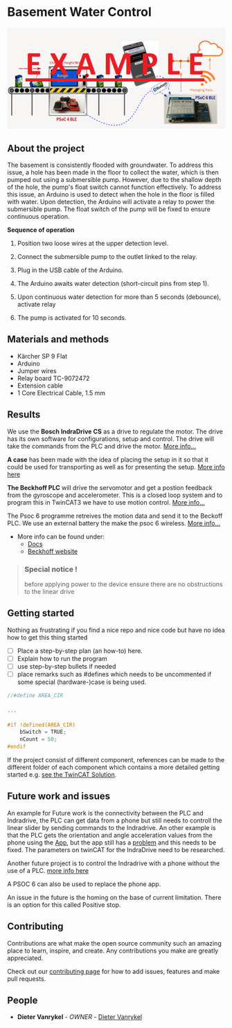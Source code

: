 # Basement Water Control

![Overview](./resources/Overview.png)

## About the project

The basement is consistently flooded with groundwater. To address this issue, a hole has been made in the floor to collect the water, which is then pumped out using a submersible pump. However, due to the shallow depth of the hole, the pump's float switch cannot function effectively. To address this issue, an Arduino is used to detect when the hole in the floor is filled with water. Upon detection, the Arduino will activate a relay to power the submersible pump. The float switch of the pump will be fixed to ensure continuous operation.

**Sequence of operation**

1. Position two loose wires at the upper detection level.

1. Connect the submersible pump to the outlet linked to the relay.
2. Plug in the USB cable of the Arduino.
3. The Arduino awaits water detection (short-circuit pins from step 1).
4. Upon continuous water detection for more than 5 seconds (debounce), activate relay
5. The pump is activated for 10 seconds.



## Materials and methods

- Kärcher SP 9 Flat
- Arduino
- Jumper wires
- Relay board TC-9072472
- Extension cable
- 1 Core Electrical Cable, 1.5 mm



## Results

We use the **Bosch IndraDrive CS** as a drive to regulate the motor. The drive has its own software for configurations, setup and control. The drive will take the commands from the PLC and drive the motor. [More info...](SolutionBosch)

**A case** has been made with the idea of placing the setup in it so that it could be used for transporting as well as for presenting the setup. [More info here](SolutionCase)

**The Beckhoff PLC** will drive the servomotor and get a postion feedback from the gyroscope and accelerometer. This is a closed loop system and to program this in TwinCAT3 we have to use motion control. [More info...](SolutionTwincat)

The Psoc 6 programme retreives the motion data and send it to the Beckoff PLC. We use an external battery the make the psoc 6 wireless. [More info...](SolutionMCU)

- More info can be found under:
  - [Docs](./docs)
  - [Beckhoff website](www.beckhoff.com)



> ### Special notice !
> before applying power to the device ensure there are no obstructions to the linear drive

## Getting started

Nothing as frustrating if you find a nice repo and nice code but have no idea how to get this thing started

- [ ] Place a step-by-step plan (an how-to) here. 
- [ ] Explain how to run the program
- [ ] use step-by-step bullets if needed
- [ ] place remarks such as #defines which needs to be uncommented if some special (hardware-)case is being used.

```c
//#define AREA_CIR

...
    
#if !defined(AREA_CIR)
    bSwitch = TRUE;
	nCount = 50;
#endif
````

If the project consist of different component, references can be made to the different folder of each component which contains a more detailed getting started e.g. [see the TwinCAT Solution](./TwinCAT).



## Future work and issues

An example for Future work is the connectivity between the PLC and Indradrive, the PLC can get data from a phone but still needs to controll the linear slider by sending commands to the Indradrive. An other example is that the PLC gets the orientation and angle acceleration values from the phone using the [App](https://github.com/PXLDigital/2EAI-POZ-PEN-2122-Pendulum/tree/main/SolutionBosch/APP), but the app still has a [problem](https://github.com/PXLDigital/2EAI-POZ-PEN-2122-Pendulum/tree/main/SolutionBosch/APP#polariteit-angle-probleem) and this needs to be fixed. The parameters on twinCAT for the IndraDrive need to be researched.  

Another future project is to control the Indradrive with a phone without the use of a PLC. [more info here](https://github.com/PXLDigital/2EAI-POZ-PEN-2122-Pendulum/blob/main/SolutionBosch/PhoneNoPLC.md)

A PSOC 6 can also be used to replace the phone app.

An issue in the future is the homing on the base of current limitation. There is an option for this called Positive stop.



## Contributing

Contributions are what make the open source community such an amazing place to learn, inspire, and create. Any contributions you make are greatly appreciated. 

Check out our [contributing page](.github/contributing.md) for how to add issues, features and make pull requests.

## People

- **Dieter Vanrykel** - _OWNER_ - [Dieter Vanrykel](https://github.com/Vanrykel)
